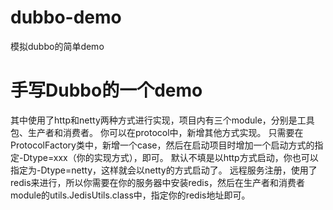 # dubbo-demo
模拟dubbo的简单demo

# 手写Dubbo的一个demo
  其中使用了http和netty两种方式进行实现，项目内有三个module，分别是工具包、生产者和消费者。
  你可以在protocol中，新增其他方式实现。
  只需要在ProtocolFactory类中，新增一个case，然后在启动项目时增加一个启动方式的指定-Dtype=xxx（你的实现方式），即可。
  默认不填是以http方式启动，你也可以指定为-Dtype=netty，这样就会以netty的方式启动了。
  远程服务注册，使用了redis来进行，所以你需要在你的服务器中安装redis，然后在生产者和消费者module的utils.JedisUtils.class中，指定你的redis地址即可。

